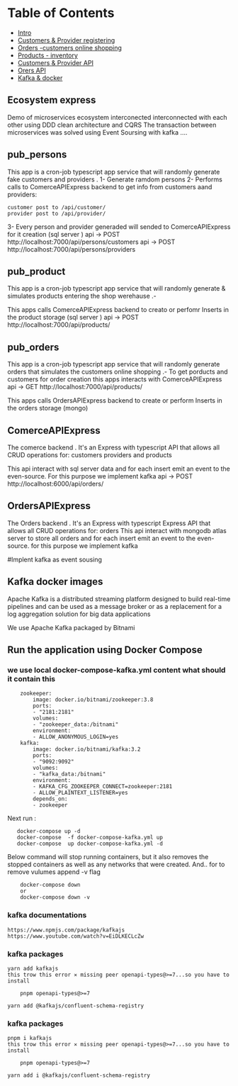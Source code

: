 # Table of Contents

- [Intro](#ecosystem_express)
- [Customers & Provider registering](#pub_persons)
- [Orders -customers online shopping](#pub_orders)
- [Products - inventory ](#pub_product)
- [Customers & Provider API](#PersonsAPIExpress)
- [Orers API](#OrdersAPIExpress)
- [Kafka & docker](#Kafka-docker-images)

## Ecosystem express

Demo of microservices ecosystem interconected interconnected with each other using DDD clean architecture and CQRS
The transaction between microservices was solved using Event Soursing with kafka ....

## pub_persons

This app is a cron-job typescript app service that will randomly generate fake customers and providers .
1- Generate ramdom persons
2- Performs calls to ComerceAPIExpress backend to get info from customers aand providers:

    customer post to /api/customer/
    provider post to /api/provider/

3- Every person and provider generaded will sended to ComerceAPIExpress for it creation (sql server )
api -> POST http://localhost:7000/api/persons/customers
api -> POST http://localhost:7000/api/persons/providers

## pub_product

This app is a cron-job typescript app service that will randomly generate & simulates products entering the shop werehause .-

This apps calls ComerceAPIExpress backend to creato or perfomr Inserts in the product storage (sql server )
api -> POST http://localhost:7000/api/products/

## pub_orders

This app is a cron-job typescript app service that will randomly generate orders that simulates the customers online shopping .-
To get porducts and customers for order creation this apps interacts with ComerceAPIExpress
api -> GET http://localhost:7000/api/products/

This apps calls OrdersAPIExpress backend to create or perform Inserts in the orders storage (mongo)

## ComerceAPIExpress

The comerce backend . It's an  Express with typescript API that allows all CRUD operations for: customers providers and products

This api interact with sql server data and for each insert emit an event to the even-source. 
For this purpose we implement kafka
    api  -> POST http://localhost:6000/api/orders/

## OrdersAPIExpress

The Orders backend . It's an Express with typescript Express API that allows all CRUD operations for: orders
This api interact with mongodb atlas server to store all orders and for each insert emit an event to the even-source. for this purpose
we implement kafka


#Implent kafka as event sousing

## Kafka docker images

Apache Kafka is a distributed streaming platform designed to build real-time pipelines and can be used as a message broker or as a replacement for a log aggregation solution for big data applications

We use Apache Kafka packaged by Bitnami

## Run the application using Docker Compose

### we use local docker-compose-kafka.yml content what should it contain this

```
    zookeeper:
        image: docker.io/bitnami/zookeeper:3.8
        ports:
        - "2181:2181"
        volumes:
        - "zookeeper_data:/bitnami"
        environment:
        - ALLOW_ANONYMOUS_LOGIN=yes
    kafka:
        image: docker.io/bitnami/kafka:3.2
        ports:
        - "9092:9092"
        volumes:
        - "kafka_data:/bitnami"
        environment:
        - KAFKA_CFG_ZOOKEEPER_CONNECT=zookeeper:2181
        - ALLOW_PLAINTEXT_LISTENER=yes
        depends_on:
        - zookeeper
```

Next run :

```
   docker-compose up -d
   docker-compose  -f docker-compose-kafka.yml up
   docker-compose  up docker-compose-kafka.yml -d

```

 Below command will stop running containers, but it also removes the stopped containers as well as any networks that were created.
   And.. for to remove vulumes append -v flag

```
    docker-compose down
    or
    docker-compose down -v
```


### kafka documentations

    https://www.npmjs.com/package/kafkajs
    https://www.youtube.com/watch?v=EiDLKECLcZw

### kafka packages

    yarn add kafkajs
    this trow this error ✕ missing peer openapi-types@>=7...so you have to install

        pnpm openapi-types@>=7

    yarn add @kafkajs/confluent-schema-registry

### kafka packages

    pnpm i kafkajs
    this trow this error ✕ missing peer openapi-types@>=7...so you have to install

        pnpm openapi-types@>=7

    yarn add i @kafkajs/confluent-schema-registry

 
